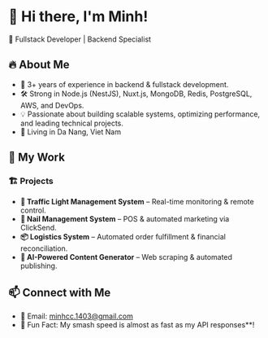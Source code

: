 # 👋 Hi there, I'm Minh!  
🚀 Fullstack Developer | Backend Specialist

## 🔥 About Me  
- 🎯 3+ years of experience in backend & fullstack development.  
- 🛠️ Strong in Node.js (NestJS), Nuxt.js, MongoDB, Redis, PostgreSQL, AWS, and DevOps.  
- 💡 Passionate about building scalable systems, optimizing performance, and leading technical projects.  
- 🌊 Living in Da Nang, Viet Nam

## 💼 My Work  
### 🏗️ Projects  
- **🚦 Traffic Light Management System** – Real-time monitoring & remote control.  
- **💅 Nail Management System** – POS & automated marketing via ClickSend.  
- **📦 Logistics System** – Automated order fulfillment & financial reconciliation.  
- **🤖 AI-Powered Content Generator** – Web scraping & automated publishing.  

## 📫 Connect with Me  
- 📧 Email: minhcc.1403@gmail.com  
- 🏸 Fun Fact: My smash speed is almost as fast as my API responses**!
